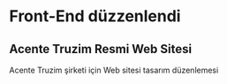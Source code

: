 # Front-End düzzenlendi
 
## Acente Truzim Resmi Web Sitesi
Acente Truzim şirketi için Web sitesi tasarım düzenlemesi
